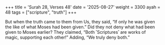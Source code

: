 +++
title = 'Surah 28, Verses 48'
date = '2025-08-27'
weight = 3300
ayah = 48
tags = ["scripture", "truth"]
+++

But when the truth came to them from Us, they said, “If only he was given the like of what Moses had been given.” Did they not deny what had been given to Moses earlier? They claimed, “Both ˹Scriptures˺ are works of magic, supporting each other!” Adding, “We truly deny both.”